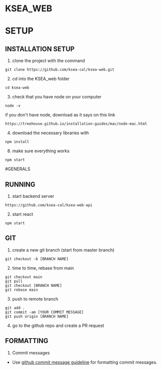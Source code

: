 # KSEA_WEB

# SETUP
## INSTALLATION SETUP

1. clone the project with the command
```
git clone https://github.com/ksea-cal/ksea-web.git
```
2. cd into the KSEA_web folder
```
cd ksea-web
```
3. check that you have node on your computer
```
node -v
```
if you don't have node, download as it says on this link
```
https://treehouse.github.io/installation-guides/mac/node-mac.html
```
4. download the necessary libraries with
```
npm install
```
8. make sure everything works
```
npm start
```

#GENERALS
## RUNNING
1. start backend server
```
https://github.com/ksea-cal/ksea-web-api
```
2. start react
```
npm start
```


## GIT
1. create a new git branch (start from master branch)
```
git checkout -b [BRANCH NAME]
```

2. time to time, rebase from main
```
git checkout main
git pull
git checkout [BRANCH NAME]
git rebase main
```

3. push to remote branch
```
git add .
git commit -am [YOUR COMMIT MESSAGE]
git push origin [BRANCH NAME]
```

4. go to the github repo and create a PR request


## FORMATTING

1. Commit messages
- Use [github commit message guideline](https://gist.github.com/develar/273e2eb938792cf5f86451fbac2bcd51) for formatting commit messages.
